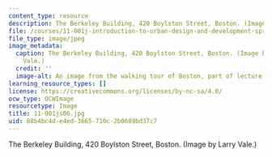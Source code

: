 ```yaml
---
content_type: resource
description: The Berkeley Building, 420 Boylston Street, Boston. (Image by Larry Vale.)
file: /courses/11-001j-introduction-to-urban-design-and-development-spring-2006/68b4bc4de4ed3665710c2b0689bd37c7_11-001js06.jpg
file_type: image/jpeg
image_metadata:
  caption: The Berkeley Building, 420 Boylston Street, Boston. (Image by Prof. Larry
    Vale.)
  credit: ''
  image-alt: An image from the walking tour of Boston, part of lecture 2.
learning_resource_types: []
license: https://creativecommons.org/licenses/by-nc-sa/4.0/
ocw_type: OCWImage
resourcetype: Image
title: 11-001js06.jpg
uid: 68b4bc4d-e4ed-3665-710c-2b0689bd37c7
---
```

The Berkeley Building, 420 Boylston Street, Boston. (Image by Larry Vale.)
